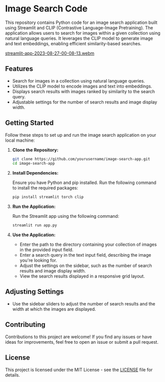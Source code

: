 # Image Search Code

This repository contains Python code for an image search application built using Streamlit and CLIP (Contrastive Language-Image Pretraining). The application allows users to search for images within a given collection using natural language queries. It leverages the CLIP model to generate image and text embeddings, enabling efficient similarity-based searches.

[streamlit-app-2023-08-27-00-08-13.webm](https://github.com/iamprakhargupta/Image_search_app/assets/30393146/b2bdcb7e-d482-4864-b4bd-2074f262a346)



## Features

- Search for images in a collection using natural language queries.
- Utilizes the CLIP model to encode images and text into embeddings.
- Displays search results with images ranked by similarity to the search query.
- Adjustable settings for the number of search results and image display width.

## Getting Started

Follow these steps to set up and run the image search application on your local machine:

1. **Clone the Repository:**

    ```sh
    git clone https://github.com/yourusername/image-search-app.git
    cd image-search-app
    ```

2. **Install Dependencies:**

    Ensure you have Python and pip installed. Run the following command to install the required packages:

    ```sh
    pip install streamlit torch clip
    ```

3. **Run the Application:**

    Run the Streamlit app using the following command:

    ```sh
    streamlit run app.py
    ```

4. **Use the Application:**

    - Enter the path to the directory containing your collection of images in the provided input field.
    - Enter a search query in the text input field, describing the image you're looking for.
    - Adjust the settings on the sidebar, such as the number of search results and image display width.
    - View the search results displayed in a responsive grid layout.
  
## Adjusting Settings

- Use the sidebar sliders to adjust the number of search results and the width at which the images are displayed.

## Contributing

Contributions to this project are welcome! If you find any issues or have ideas for improvements, feel free to open an issue or submit a pull request.

## License

This project is licensed under the MIT License - see the [LICENSE](LICENSE) file for details.
   

